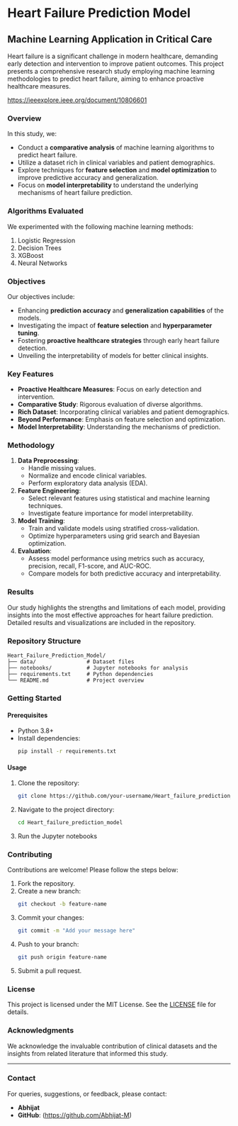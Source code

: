 # Heart Failure Prediction Model

## Machine Learning Application in Critical Care
Heart failure is a significant challenge in modern healthcare, demanding early detection and intervention to improve patient outcomes. This project presents a comprehensive research study employing machine learning methodologies to predict heart failure, aiming to enhance proactive healthcare measures.

https://ieeexplore.ieee.org/document/10806601

### Overview
In this study, we:
- Conduct a **comparative analysis** of machine learning algorithms to predict heart failure.
- Utilize a dataset rich in clinical variables and patient demographics.
- Explore techniques for **feature selection** and **model optimization** to improve predictive accuracy and generalization.
- Focus on **model interpretability** to understand the underlying mechanisms of heart failure prediction.

### Algorithms Evaluated
We experimented with the following machine learning methods:
1. Logistic Regression
2. Decision Trees
3. XGBoost
4. Neural Networks

### Objectives
Our objectives include:
- Enhancing **prediction accuracy** and **generalization capabilities** of the models.
- Investigating the impact of **feature selection** and **hyperparameter tuning**.
- Fostering **proactive healthcare strategies** through early heart failure detection.
- Unveiling the interpretability of models for better clinical insights.

### Key Features
- **Proactive Healthcare Measures**: Focus on early detection and intervention.
- **Comparative Study**: Rigorous evaluation of diverse algorithms.
- **Rich Dataset**: Incorporating clinical variables and patient demographics.
- **Beyond Performance**: Emphasis on feature selection and optimization.
- **Model Interpretability**: Understanding the mechanisms of prediction.

### Methodology
1. **Data Preprocessing**:
   - Handle missing values.
   - Normalize and encode clinical variables.
   - Perform exploratory data analysis (EDA).
2. **Feature Engineering**:
   - Select relevant features using statistical and machine learning techniques.
   - Investigate feature importance for model interpretability.
3. **Model Training**:
   - Train and validate models using stratified cross-validation.
   - Optimize hyperparameters using grid search and Bayesian optimization.
4. **Evaluation**:
   - Assess model performance using metrics such as accuracy, precision, recall, F1-score, and AUC-ROC.
   - Compare models for both predictive accuracy and interpretability.

### Results
Our study highlights the strengths and limitations of each model, providing insights into the most effective approaches for heart failure prediction. Detailed results and visualizations are included in the repository.

### Repository Structure
```
Heart_Failure_Prediction_Model/
├── data/                # Dataset files
├── notebooks/           # Jupyter notebooks for analysis
├── requirements.txt     # Python dependencies
└── README.md            # Project overview
```

### Getting Started
#### Prerequisites
- Python 3.8+
- Install dependencies:
  ```bash
  pip install -r requirements.txt
  ```

#### Usage
1. Clone the repository:
   ```bash
   git clone https://github.com/your-username/Heart_failure_prediction_model.git
   ```
2. Navigate to the project directory:
   ```bash
   cd Heart_failure_prediction_model
   ```
3. Run the Jupyter notebooks

### Contributing
Contributions are welcome! Please follow the steps below:
1. Fork the repository.
2. Create a new branch:
   ```bash
   git checkout -b feature-name
   ```
3. Commit your changes:
   ```bash
   git commit -m "Add your message here"
   ```
4. Push to your branch:
   ```bash
   git push origin feature-name
   ```
5. Submit a pull request.

### License
This project is licensed under the MIT License. See the [LICENSE](LICENSE) file for details.

### Acknowledgments
We acknowledge the invaluable contribution of clinical datasets and the insights from related literature that informed this study.

---

### Contact
For queries, suggestions, or feedback, please contact:
- **Abhijat**
- **GitHub**: (https://github.com/Abhijat-M)
